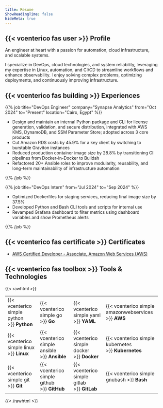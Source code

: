 ```yaml
---
title: Resume
ShowReadingTime: false
hideMeta: true
---
```


## {{< vcenterico fas user >}} Profile

An engineer at heart with a passion for automation, cloud infrastructure, and scalable systems.

I specialize in DevOps, cloud technologies, and system reliability, leveraging my expertise in Linux, automation, and CI/CD to streamline workflows and enhance observability. I enjoy solving complex problems, optimizing deployments, and continuously improving infrastructure.

## {{< vcenterico fas building >}} Experiences

{{% job title="DevOps Engineer" company="Synapse Analytics" from="Oct 2024" to="Present" location="Cairo, Egypt" %}}

- Design and maintain an internal Python package and CLI for license generation, validation, and secure distribution, integrated with AWS KMS, DynamoDB, and SSM Parameter Store; adopted across 3 core products
- Cut Amazon RDS costs by 45.9% for a key client by switching to burstable Graviton instances
- Reduced production container image size by 28.8% by transitioning CI pipelines from Docker-in-Docker to Buildah
- Refactored 20+ Ansible roles to improve modularity, reusability, and long-term maintainability of infrastructure automation

{{% /job %}}

{{% job title="DevOps Intern" from="Jul 2024" to="Sep 2024" %}}

- Optimized Dockerfiles for staging services, reducing final image size by 37.5%
- Developed Python and Bash CLI tools and scripts for internal use
- Revamped Grafana dashboard to filter metrics using dashboard variables and show Prometheus alerts

{{% /job %}}

## {{< vcenterico fas certificate >}} Certificates

- [AWS Certified Developer - Associate, Amazon Web Services (AWS)](https://www.credly.com/badges/2f2cff62-d9eb-4c79-ae56-1768be42cbfb/public_url)

## {{< vcenterico fas toolbox >}} Tools & Technologies

{{< rawhtml >}}

<table class="full-width-table">
  <tr>
    <td>{{< vcenterico simple python >}}&nbsp;<strong>Python</strong></td>
    <td>{{< vcenterico simple go >}}&nbsp;<strong>Go</strong></td>
    <td>{{< vcenterico simple yaml >}}&nbsp;<strong>YAML</strong></td>
    <td>{{< vcenterico simple amazonwebservices >}}&nbsp;<strong>AWS</strong></td>
  </tr>
  <tr>
    <td>{{< vcenterico simple linux >}}&nbsp;<strong>Linux</strong></td>
    <td>{{< vcenterico simple ansible >}}&nbsp;<strong>Ansible</strong></td>
    <td>{{< vcenterico simple docker >}}&nbsp;<strong>Docker</strong></td>
    <td>{{< vcenterico simple kubernetes >}}&nbsp;<strong>Kubernetes</strong></td>
  </tr>
  <tr>
    <td>{{< vcenterico simple git >}}&nbsp;<strong>Git</strong></td>
    <td>{{< vcenterico simple github >}}&nbsp;<strong>GitHub</strong></td>
    <td>{{< vcenterico simple gitlab >}}&nbsp;<strong>GitLab</strong></td>
    <td>{{< vcenterico simple gnubash >}}&nbsp;<strong>Bash</strong></td>
  </tr>
</table>

{{< /rawhtml >}}
